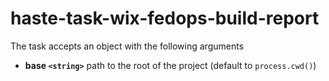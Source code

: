 # haste-task-wix-fedops-build-report

The task accepts an object with the following arguments
* **base `<string>`** path to the root of the project (default to `process.cwd()`)
